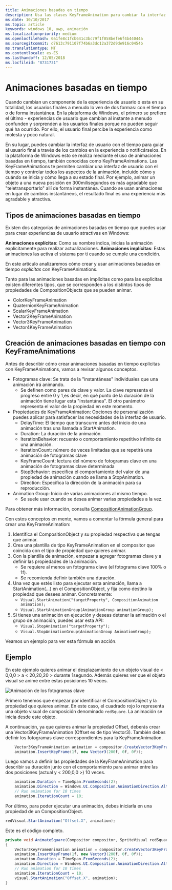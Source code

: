 ```yaml
---
title: Animaciones basadas en tiempo
description: Usa las clases KeyFrameAnimation para cambiar la interfaz de usuario con el tiempo.
ms.date: 10/10/2017
ms.topic: article
keywords: windows 10, uwp, animación
ms.localizationpriority: medium
ms.openlocfilehash: 0a1fe8c1fcb641c3bc79f1f058befe6f4b44044a
ms.sourcegitcommit: d7613c791107f74b6a3dc12a372d9de916c0454b
ms.translationtype: MT
ms.contentlocale: es-ES
ms.lasthandoff: 12/05/2018
ms.locfileid: "8731731"
---
```

# <a name="time-based-animations"></a>Animaciones basadas en tiempo

Cuando cambian un componente de la experiencia de usuario o esta en su totalidad, los usuarios finales a menudo lo ven de dos formas: con el tiempo o de forma instantánea. En la plataforma de Windows, el primero se prefiere el último - experiencias de usuario que cambian al instante a menudo confunden y sorprenden a los usuarios finales porque no pueden seguir qué ha ocurrido. Por ello, el usuario final percibe la experiencia como molesta y poco natural.

En su lugar, puedes cambiar la interfaz de usuario con el tiempo para guiar al usuario final a través de los cambios en la experiencia o notificárselos. En la plataforma de Windows esto se realiza mediante el uso de animaciones basadas en tiempo, también conocidas como KeyFrameAnimations. Las KeyFrameAnimations te permiten cambiar una interfaz de usuario con el tiempo y controlar todos los aspectos de la animación, incluido cómo y cuándo se inicia y cómo llega a su estado final. Por ejemplo, animar un objeto a una nueva posición en 300milisegundos es más agradable que "teletransportarlo" allí de forma instantánea. Cuando se usan animaciones en lugar de cambios instantáneos, el resultado final es una experiencia más agradable y atractiva.

## <a name="types-of-time-based-animations"></a>Tipos de animaciones basadas en tiempo

Existen dos categorías de animaciones basadas en tiempo que puedes usar para crear experiencias de usuario atractivas en Windows:

**Animaciones explícitas**: Como su nombre indica, inicias la animación explícitamente para realizar actualizaciones.
**Animaciones implícitas**: Estas animaciones las activa el sistema por ti cuando se cumple una condición.

En este artículo analizaremos cómo crear y usar animaciones basadas en tiempo _explícitas_ con KeyFrameAnimations.

Tanto para las animaciones basadas en implícitas como para las explícitas existen diferentes tipos, que se corresponden a los distintos tipos de propiedades de CompositionObjects que se pueden animar.

- ColorKeyFrameAnimation
- QuaternionKeyFrameAnimation
- ScalarKeyFrameAnimation
- Vector2KeyFrameAnimation
- Vector3KeyFrameAnimation
- Vector4KeyFrameAnimation

## <a name="create-time-based-animations-with-keyframeanimations"></a>Creación de animaciones basadas en tiempo con KeyFrameAnimations

Antes de describir cómo crear animaciones basadas en tiempo explícitas con KeyFrameAnimations, vamos a revisar algunos conceptos.

- Fotogramas clave: Se trata de la "instantáneas" individuales que una animación irá animando.
  - Se definen como pares de clave y valor. La clave representa el progreso entre 0 y 1,es decir, en qué punto de la duración de la animación tiene lugar esta "instantánea". El otro parámetro representa el valor de la propiedad en este momento.
- Propiedades de KeyFrameAnimation: Opciones de personalización puedes aplicar para satisfacer las necesidades de la interfaz de usuario.
  - DelayTime: El tiempo que transcurre antes del inicio de una animación tras una llamada a StartAnimation.
  - Duration: La duración de la animación.
  - IterationBehavior: recuento o comportamiento repetitivo infinito de una animación.
  - IterationCount: número de veces limitadas que se repetirá una animación de fotogramas clave
  - KeyFrameCount: lectura del número de fotogramas clave en una animación de fotogramas clave determinada
  - StopBehavior: especifica el comportamiento del valor de una propiedad de animación cuando se llama a StopAnimation.
  - Direction: Especifica la dirección de la animación para su reproducción.
- Animation Group: Inicio de varias animaciones al mismo tiempo.
  - Se suele usar cuando se desea animar varias propiedades a la vez.

Para obtener más información, consulta [CompositionAnimationGroup](https://docs.microsoft.com/uwp/api/windows.ui.composition.compositionanimationgroup).

Con estos conceptos en mente, vamos a comentar la fórmula general para crear una KeyFrameAnimation:

1. Identifica el CompositionObject y su propiedad respectiva que tengas que animar.
1. Crea una plantilla de tipo KeyFrameAnimation en el compositor que coincida con el tipo de propiedad que quieres animar.
1. Con la plantilla de animación, empezar a agregar fotogramas clave y a definir las propiedades de la animación.
    - Se requiere al menos un fotograma clave (el fotograma clave 100% o 1f).
    - Se recomienda definir también una duración.
1. Una vez que estés listo para ejecutar esta animación, llama a StartAnimation(...) en el CompositionObject, y fija como destino la propiedad que desees animar. Concretamente:
    - `Visual.StartAnimation("targetProperty", CompositionAnimation animation);`
    - `Visual.StartAnimationGroup(AnimationGroup animationGroup);`
1. Si tienes una animación en ejecución y deseas detener la animación o el grupo de animación, puedes usar esta API:
    - `Visual.StopAnimation("targetProperty");`
    - `Visual.StopAnimationGroup(AnimationGroup AnimationGroup);`

Veamos un ejemplo para ver esta fórmula en acción.

## <a name="example"></a>Ejemplo

En este ejemplo quieres animar el desplazamiento de un objeto visual de < 0,0,0 > a < 20,20,20 > durante 1segundo. Además quieres ver que el objeto visual se anime entre estas posiciones 10 veces.

![Animación de los fotogramas clave](images/animation/animated-rectangle.gif)

Primero tenemos que empezar por identificar el CompositionObject y la propiedad que quieres animar. En este caso, el cuadrado rojo lo representa una objeto visual de composición denominado `redSquare`. La animación se inicia desde este objeto.

A continuación, ya que quieres animar la propiedad Offset, deberás crear una Vector3KeyFrameAnimation (Offset es de tipo Vector3). También debes definir los fotogramas clave correspondientes para la KeyFrameAnimation.

```csharp
    Vector3KeyFrameAnimation animation = compositor.CreateVector3KeyFrameAnimation();
    animation.InsertKeyFrame(1f, new Vector3(200f, 0f, 0f));
```

Luego vamos a definir las propiedades de la KeyFrameAnimation para describir su duración junto con el comportamiento para animar entre las dos posiciones (actual y < 200,0,0 >) 10 veces.

```csharp
    animation.Duration = TimeSpan.FromSeconds(2);
    animation.Direction = Windows.UI.Composition.AnimationDirection.Alternate;
    // Run animation for 10 times
    animation.IterationCount = 10;
```

Por último, para poder ejecutar una animación, debes iniciarla en una propiedad de un CompositionObject.

```csharp
redVisual.StartAnimation("Offset.X", animation);
```

Este es el código completo.

```csharp
private void AnimateSquare(Compositor compositor, SpriteVisual redSquare)
{ 
    Vector3KeyFrameAnimation animation = compositor.CreateVector3KeyFrameAnimation();
    animation.InsertKeyFrame(1f, new Vector3(200f, 0f, 0f));
    animation.Duration = TimeSpan.FromSeconds(2);
    animation.Direction = Windows.UI.Composition.AnimationDirection.Alternate;
    // Run animation for 10 times
    animation.IterationCount = 10;
    visual.StartAnimation("Offset.X", animation);
} 
```
